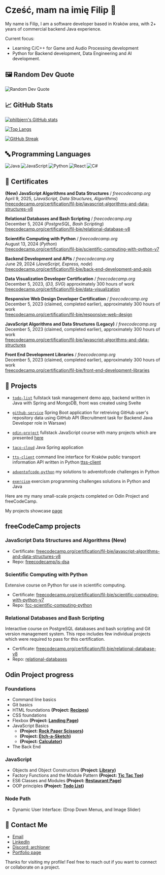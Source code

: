 # Cześć, mam na imię Filip 👋

My name is Filip, I am a software developer based in Kraków area, with 2+ years of commercial backend Java experience.

Current focus:
- Learning C/C++ for Game and Audio Processing development
- Python for Backend development, Data Engineering and AI development.


## 🖼️ Random Dev Quote
![Random Dev Quote](https://quotes-github-readme.vercel.app/api?type=horizontal&theme=radical)

## 📈 GitHub Stats
[![philbjern's GitHub stats](https://github-readme-stats.vercel.app/api?username=philbjern&show_icons=true&theme=radical)](https://github.com/anuraghazra/github-readme-stats)

[![Top Langs](https://github-readme-stats.vercel.app/api/top-langs/?username=philbjern&layout=compact&theme=radical)](https://github.com/anuraghazra/github-readme-stats)

[![GitHub Streak](https://streak-stats.demolab.com?user=philbjern&theme=radical)](https://git.io/streak-stats)

## 🔤 Programming Languages
![Java](https://img.shields.io/badge/Java-blue?style=flat&logo=openjdk&logoColor=white)
![JavaScript](https://img.shields.io/badge/JavaScript-blue?style=flat&logo=javascript&logoColor=white)
![Python](https://img.shields.io/badge/Python-blue?style=flat&logo=python&logoColor=white)
![React](https://img.shields.io/badge/React-blue?style=flat&logo=react&logoColor=white)
![C#](https://img.shields.io/badge/C%23-blue?style=flat&logo=dotnet&logoColor=white)

## 🔭 Certificates

**(New) JavaScript Algorithms and Data Structures** / *freecodecamp.org*\
April 9, 2025, (*JavaScript, Data Structures, Algorithms*)\
[freecodecamp.org/certification/fil-bie/javascript-algorithms-and-data-structures-v8](https://www.freecodecamp.org/certification/fil-bie/javascript-algorithms-and-data-structures-v8)

**Relational Databases and Bash Scripting** / *freecodecamp.org*\
December 5, 2024 (*PostgreSQL, Bash Scripting*)\
[freecodecamp.org/certification/fil-bie/relational-database-v8](https://wwww.freecodecamp.org/certification/fil-bie/relational-database-v8)

**Scientific Computing with Python** / *freecodecamp.org*\
August 13, 2024 (*Python*)\
[freecodecamp.org/certification/fil-bie/scientific-computing-with-python-v7](https://www.freecodecamp.org/certification/fil-bie/scientific-computing-with-python-v7)

**Backend Development and APIs** / *freecodecamp.org*\
June 29, 2024 (*JavaScript, Express, node*)\
[freecodecamp.org/certification/fil-bie/back-end-development-and-apis](https://www.freecodecamp.org/certification/fil-bie/back-end-development-and-apis) 

**Data Visualization Developer Certification** / *freecodecamp.org*\
December 5, 2023, (*D3, SVG*) approximately 300 hours of work\
[freecodecamp.org/certification/fil-bie/data-visualization](https://www.freecodecamp.org/certification/fil-bie/data-visualization)

**Responsive Web Design Developer Certification** / *freecodecamp.org*\
December 5, 2023 (claimed, completed earlier), approximately 300 hours of work\
[freecodecamp.org/certification/fil-bie/responsive-web-design](https://www.freecodecamp.org/certification/fil-bie/responsive-web-design)

**JavaScript Algorithms and Data Structures (Legacy)** / *freecodecamp.org*\
December 5, 2023 (claimed, completed earlier), approximately 300 hours of work\
[freecodecamp.org/certification/fil-bie/javascript-algorithms-and-data-structures](https://www.freecodecamp.org/certification/fil-bie/javascript-algorithms-and-data-structures)

**Front End Development Libraries** / *freecodecamp.org*\
December 5, 2023 (claimed, completed earlier), approximately 300 hours of work\
[freecodecamp.org/certification/fil-bie/front-end-development-libraries](https://www.freecodecamp.org/certification/fil-bie/front-end-development-libraries)


## 🚀 Projects

- [`todo-list`](https://github.com/philbjern/todo-list) fullstack task management demo app, backend written in Java with Spring and MongoDB, front was created using Svelte

- [`github-service`](https://github.com/philbjern/githubservice) Spring Boot application for retreiving GitHub user's repository data using GitHub API (Recruitment task for Backend Java Developer role in Warsaw)

- [`odin-project`](https://github.com/philbjern/odin-project) fullstack JavaScript course with many projects which are presented [here](https://philbjern.github.io/portfolio) 

- [`taco-cloud`](https://github.com/philbjern/tacocloud) Java Spring application

- [`tts-client`](https://github.com/philbjern/ttss-client) command line interface for Kraków public transport information API written in Python [ttss-client](https://github.com/philbjern/ttss-client)

- [`adventofcode-python`](https://www.github.com/philbjern/adventofcode-python/) my solutions to adventofcode challenges in Python

- [`exercism`](https://github.com/philbjern/exercism) exercism programming challenges solutions in Python and Java


Here are my many small-scale projects completed on Odin Project and freeCodeCamp.

My projects showcase [page](https://philbjern.github.io/portfolio) 

## freeCodeCamp projects

### JavaScript Data Structures and Algorithms (New)
* Certificate: [freecodecamp.org/certification/fil-bie/javascript-algorithms-and-data-structures-v8](https://www.freecodecamp.org/certification/fil-bie/javascript-algorithms-and-data-structures-v8)
* Repo: [freecodecamp/js-dsa](https://github.com/philbjern/portfolio/tree/main/freecodecamp/js-dsa)

### Scientific Computing with Python
Extensive course on Python for use in scientific computing. 
* Certificate: [freecodecamp.org/certification/fil-bie/scientific-computing-with-python-v7](https://freecodecamp.org/certification/fil-bie/scientific-computing-with-python-v7)
* Repo: [fcc-scientific-computing-python](https://github.com/philbjern/fcc-scientific-computing-python)

### Relational Databases and Bash Scripting
Interactive course on PostgreSQL databases and bash scripting and Git version management system. This repo includes few individual projects which were required to pass for this certification.
* Certificate: [freecodecamp.org/certification/fil-bie/relational-database-v8](https://freecodecamp.org/certification/fil-bie/relational-database-v8)
* Repo: [relational-databases](https://github.com/philbjern/relational-databases)

## Odin Project progress

### Foundations
* Command line basics
* Git basics
* HTML foundations **(Project: [Recipes](https://github.com/philbjern/odin-project/tree/main/foundations/03-html-foundations/PROJECT-recipes))**
* CSS foundations
* Flexbox **(Project: [Landing Page](https://github.com/philbjern/odin-project/tree/main/foundations/05-flex/00-PROJECT-landing-page))**
* JavaScript Basics 
  * **(Project: [Rock Paper Scissors](https://github.com/philbjern/odin-project/tree/main/foundations/06-javascript/00-PROJECT-rock-paper-scissors))**
  * **(Project: [Etch-a-Sketch](https://github.com/philbjern/odin-project/tree/main/foundations/06-javascript/00-PROJECT-etch-a-sketch))** 
  * **(Project: [Calculator](https://github.com/philbjern/odin-project/tree/main/foundations/06-javascript/00-PROJECT-calculator))** 
* The Back End

### JavaScript
* Objects and Object Constructors **(Project: [Library](https://github.com/philbjern/odin-project/tree/main/javascript/organizing-js-code/PROJECT-library))**
* Factory Functions and the Module Pattern **(Project: [Tic Tac Toe](https://github.com/philbjern/odin-project/tree/main/javascript/organizing-js-code/PROJECT-tic-tac-toe))**
* ES6 Classes and Modules **(Project: [Restaurant Page](https://github.com/philbjern/restaurant-page))**
* OOP principles **(Project: [Todo List](https://github.com/philbjern/todo-list))**

### Node Path 
* Dynamic User Interface: (Drop Down Menus, and Image Slider)

## 💼 Contact Me
- [Email](mailto:archloner@pm.me)
- [LinkedIn](https://www.linkedin.com/in/phil-bjern-xff)
- [Discord: archloner](https://discord.com)
- [Portfolio page](https://philbjern.github.io/portfolio) 

Thanks for visiting my profile! Feel free to reach out if you want to connect or collaborate on a project.
